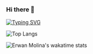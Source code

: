### Hi there 👋

[![Typing SVG](https://readme-typing-svg.demolab.com?font=Fira+Code&size=25&duration=4000&pause=1200&center=true&width=435&lines=Student+at+42+School)](https://git.io/typing-svg)

![Top Langs](https://github-readme-stats-emolina7.vercel.app/api/top-langs/?username=emolina7\&layout=compact)

![Erwan Molina's wakatime stats](https://github-readme-stats-emolina7.vercel.app/api/wakatime?username=emolina7\&layout=compact)
